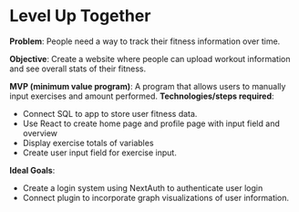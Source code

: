 # Level Up Together

**Problem**: People need a way to track their fitness information over time.

**Objective**: Create a website where people can upload workout information and see overall stats of their fitness.

**MVP (minimum value program)**:
A program that allows users to manually input exercises and amount performed.
**Technologies/steps required**:
- Connect SQL to app to store user fitness data.
- Use React to create home page and profile page with input field and overview
- Display exercise totals of variables
- Create user input field for exercise input.

**Ideal Goals**:
- Create a login system using NextAuth to authenticate user login 
- Connect plugin to incorporate graph visualizations of user information.
